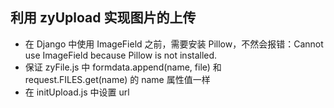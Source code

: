 ## 利用 zyUpload 实现图片的上传
* 在 Django 中使用 ImageField 之前，需要安装 Pillow，不然会报错：Cannot use ImageField because Pillow is not installed.
* 保证 zyFile.js 中 formdata.append(name, file) 和 request.FILES.get(name) 的 name 属性值一样
* 在 initUpload.js 中设置 url
